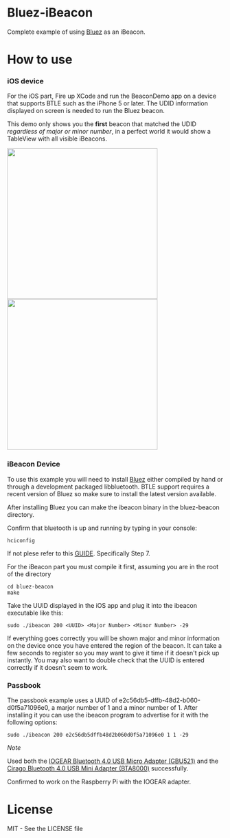 Bluez-iBeacon
=============

Complete example of using [Bluez](http://www.bluez.org/) as an iBeacon.

How to use
==========

### iOS device


For the iOS part, Fire up XCode and run the BeaconDemo app on a device that supports BTLE such
as the iPhone 5 or later. The UDID information displayed on screen is needed to run
the Bluez beacon.

This demo only shows you the <strong>first</strong> beacon that matched the UDID <em>regardless of major or minor number</em>, in a perfect world it would show a TableView with all visible iBeacons.

<img src="http://i.imgur.com/G3EACo5.png"  height="350">
<img src="http://i.imgur.com/29uLNvs.png"  height="350">

### iBeacon Device
To use this example you will need to install [Bluez](http://www.bluez.org/)
either compiled by hand or through a development packaged libbluetooth. BTLE
support requires a recent version of Bluez so make sure to install the latest
version available.

After installing Bluez you can make the ibeacon binary in the bluez-beacon
directory.

Confirm that bluetooth is up and running by typing in your console:
```
hciconfig
```

If not plese refer to this [GUIDE](http://developer.radiusnetworks.com/2013/10/09/how-to-make-an-ibeacon-out-of-a-raspberry-pi.html). Specifically Step 7.

For the iBeacon part you must compile it first, assuming you are in the root of the directory
```
cd bluez-beacon
make
```
Take the UUID displayed in the iOS app and plug it into the ibeacon executable like this:

```
sudo ./ibeacon 200 <UUID> <Major Number> <Minor Number> -29
```

If everything goes correctly you will be shown major and minor information on the device once you
have entered the region of the beacon. It can take a few seconds to register
so you may want to give it time if it doesn't pick up instantly. You may also
want to double check that the UUID is entered correctly if it doesn't seem to
work.

### Passbook
The passbook example uses a UUID of e2c56db5-dffb-48d2-b060-d0f5a71096e0, a
marjor number of 1 and a minor number of 1. After installing it you can use
the ibeacon program to advertise for it with the following options:

```
sudo ./ibeacon 200 e2c56db5dffb48d2b060d0f5a71096e0 1 1 -29
```

*Note*

Used both the [IOGEAR Bluetooth 4.0 USB Micro Adapter (GBU521)](http://www.amazon.com/dp/B007GFX0PY)
and the [Cirago Bluetooth 4.0 USB Mini Adapter (BTA8000)](http://www.amazon.com/dp/B0090I9NRE) successfully.

Confirmed to work on the Raspberry Pi with the IOGEAR adapter. 

License
=======

MIT - See the LICENSE file
